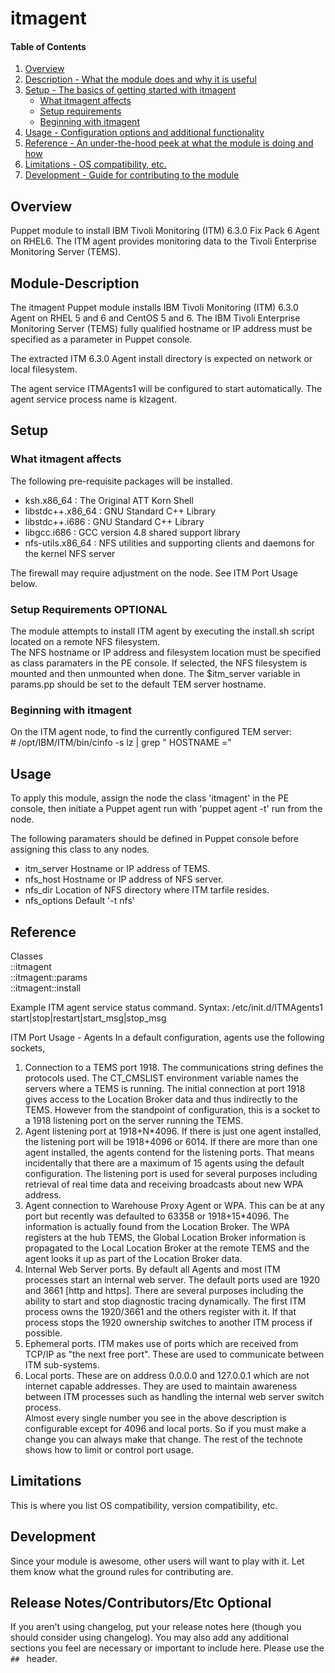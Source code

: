 # itmagent

#### Table of Contents

1. [Overview](#overview)
2. [Description - What the module does and why it is useful](#module-description)
3. [Setup - The basics of getting started with itmagent](#setup)
    * [What itmagent affects](#what-itmagent-affects)
    * [Setup requirements](#setup-requirements)
    * [Beginning with itmagent](#beginning-with-itmagent)
4. [Usage - Configuration options and additional functionality](#usage)
5. [Reference - An under-the-hood peek at what the module is doing and how](#reference)
6. [Limitations - OS compatibility, etc.](#limitations)
7. [Development - Guide for contributing to the module](#development)

## Overview

Puppet module to install IBM Tivoli Monitoring (ITM) 6.3.0 Fix Pack 6 Agent on RHEL6.
The ITM agent provides monitoring data to the Tivoli Enterprise Monitoring Server
(TEMS).

## Module-Description

The itmagent Puppet module installs IBM Tivoli Monitoring (ITM) 6.3.0 Agent on
RHEL 5 and 6 and CentOS 5 and 6. The IBM Tivoli Enterprise Monitoring Server 
(TEMS) fully qualified hostname or IP address must be specified as a parameter
in Puppet console.

The extracted ITM 6.3.0 Agent install directory is expected on network or local
filesystem. 

The agent service ITMAgents1 will be configured to start automatically.  The 
agent service process name is klzagent.

## Setup

### What itmagent affects

The following pre-requisite packages will be installed.
* ksh.x86_64             : The Original ATT Korn Shell
* libstdc++.x86_64       : GNU Standard C++ Library
* libstdc++.i686         : GNU Standard C++ Library
* libgcc.i686            : GCC version 4.8 shared support library
* nfs-utils.x86_64       : NFS utilities and supporting clients and daemons for the kernel NFS server

The firewall may require adjustment on the node.  See ITM Port Usage below.<br>

### Setup Requirements **OPTIONAL**

The module attempts to install ITM agent by executing the install.sh script 
located on a remote NFS filesystem.  
The NFS hostname or IP address and filesystem location must be specified as 
class paramaters in the PE console.
If selected, the NFS filesystem is mounted and then unmounted when done.
The $itm_server variable in params.pp should be set to the default TEM server
hostname.

### Beginning with itmagent
On the ITM agent node, to find the currently configured TEM server:<br>
\# /opt/IBM/ITM/bin/cinfo -s lz | grep " HOSTNAME ="

## Usage

To apply this module, assign the node the class 'itmagent' in the PE console,
then initiate a Puppet agent run with 'puppet agent -t' run from the node.

The following paramaters should be defined in Puppet console before assigning
this class to any nodes.

* itm_server	  Hostname or IP address of TEMS.
* nfs_host        Hostname or IP address of NFS server.    
* nfs_dir         Location of NFS directory where ITM tarfile resides.
* nfs_options	  Default '-t nfs'

## Reference

Classes<br>
::itmagent<br>
::itmagent::params<br>
::itmagent::install<br>

Example ITM agent service status command.
Syntax: /etc/init.d/ITMAgents1 start|stop|restart|start_msg|stop_msg

ITM Port Usage - Agents
In a default configuration, agents use the following sockets,<br>
1. Connection to a TEMS port 1918. The communications string defines the protocols used. The CT_CMSLIST environment variable names the servers where a TEMS is running. The initial connection at port 1918 gives access to the Location Broker data and thus indirectly to the TEMS. However from the standpoint of configuration, this is a socket to a 1918 listening port on the server running the TEMS.<br>
2. Agent listening port at 1918+N\*4096. If there is just one agent installed, the listening port will be 1918+4096 or 6014. If there are more than one agent installed, the agents contend for the listening ports. That means incidentally that there are a maximum of 15 agents using the default configuration. The listening port is used for several purposes including retrieval of real time data and receiving broadcasts about new WPA address.<br>
3. Agent connection to Warehouse Proxy Agent or WPA. This can be at any port but recently was defaulted to 63358 or 1918+15\*4096. The information is actually found from the Location Broker. The WPA registers at the hub TEMS, the Global Location Broker information is propagated to the Local Location Broker at the remote TEMS and the agent looks it up as part of the Location Broker data.<br>
4. Internal Web Server ports. By default all Agents and most ITM processes start an internal web server. The default ports used are 1920 and 3661 [http and https]. There are several purposes including the ability to start and stop diagnostic tracing dynamically. The first ITM process owns the 1920/3661 and the others register with it. If that process stops the 1920 ownership switches to another ITM process if possible.<br>
5. Ephemeral ports. ITM makes use of ports which are received from TCP/IP as "the next free port". These are used to communicate between ITM sub-systems.<br>
6. Local ports. These are on address 0.0.0.0 and 127.0.0.1 which are not internet capable addresses. They are used to maintain awareness between ITM processes such as handling the internal web server switch process.<br>
Almost every single number you see in the above description is configurable except for 4096 and local ports. So if you must make a change you can always make that change. The rest of the technote shows how to limit or control port usage.

## Limitations

This is where you list OS compatibility, version compatibility, etc.

## Development

Since your module is awesome, other users will want to play with it. Let them
know what the ground rules for contributing are.

## Release Notes/Contributors/Etc **Optional**

If you aren't using changelog, put your release notes here (though you should
consider using changelog). You may also add any additional sections you feel are
necessary or important to include here. Please use the `## ` header.
